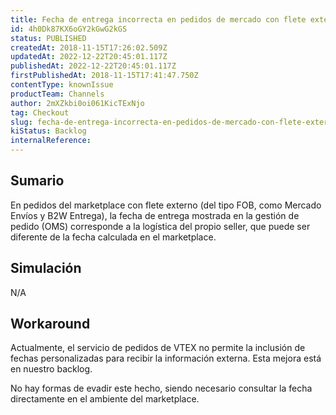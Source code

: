 ```yaml
---
title: Fecha de entrega incorrecta en pedidos de mercado con flete externo
id: 4h0Dk87KX6oGY2kGwG2kGS
status: PUBLISHED
createdAt: 2018-11-15T17:26:02.509Z
updatedAt: 2022-12-22T20:45:01.117Z
publishedAt: 2022-12-22T20:45:01.117Z
firstPublishedAt: 2018-11-15T17:41:47.750Z
contentType: knownIssue
productTeam: Channels
author: 2mXZkbi0oi061KicTExNjo
tag: Checkout
slug: fecha-de-entrega-incorrecta-en-pedidos-de-mercado-con-flete-externo
kiStatus: Backlog
internalReference: 
---
```


## Sumario

En pedidos del marketplace con flete externo (del tipo FOB, como Mercado Envíos y B2W Entrega), la fecha de entrega mostrada en la gestión de pedido (OMS) corresponde a la logística del propio seller, que puede ser diferente de la fecha  calculada en el marketplace.


## Simulación

N/A

## Workaround

Actualmente, el servicio de pedidos de VTEX no permite la inclusión de fechas personalizadas para recibir la información externa. Esta mejora está en nuestro backlog.
 
No hay formas de evadir este hecho, siendo necesario consultar la fecha directamente en el ambiente del marketplace.


